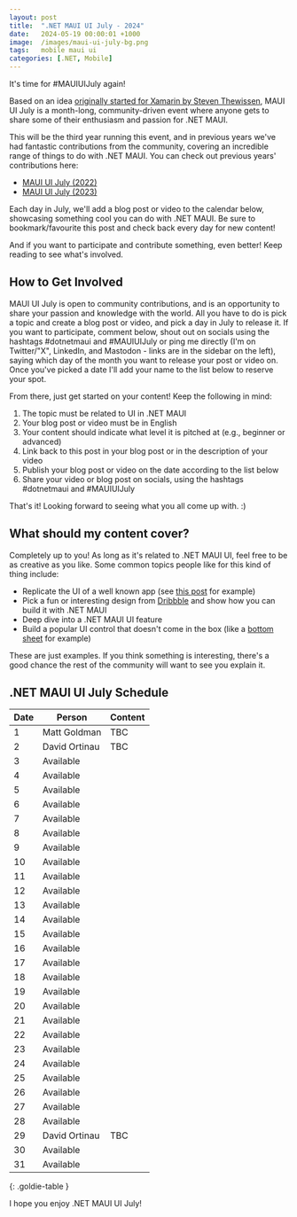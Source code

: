 ```yaml
---
layout: post
title:  ".NET MAUI UI July - 2024"
date:   2024-05-19 00:00:01 +1000
image:  /images/maui-ui-july-bg.png
tags:   mobile maui ui
categories: [.NET, Mobile]
---
```


It's time for #MAUIUIJuly again!

Based on an idea [originally started for Xamarin by Steven Thewissen](https://thewissen.io/introducing-xamarin-ui-july/), MAUI UI July is a month-long, community-driven event where anyone gets to share some of their enthusiasm and passion for .NET MAUI.

This will be the third year running this event, and in previous years we've had fantastic contributions from the community, covering an incredible range of things to do with .NET MAUI. You can check out previous years' contributions here:

* [MAUI UI July (2022)](/posts/maui-ui-july)
* [MAUI UI July (2023)](/posts/maui-ui-july-23)

Each day in July, we'll add a blog post or video to the calendar below, showcasing something cool you can do with .NET MAUI. Be sure to bookmark/favourite this post and check back every day for new content!

And if you want to participate and contribute something, even better! Keep reading to see what's involved.

## How to Get Involved

MAUI UI July is open to community contributions, and is an opportunity to share your passion and knowledge with the world. All you have to do is pick a topic and create a blog post or video, and pick a day in July to release it. If you want to participate, comment below, shout out on socials using the hashtags #dotnetmaui and #MAUIUIJuly or ping me directly (I'm on Twitter/"X", LinkedIn, and Mastodon - links are in the sidebar on the left), saying which day of the month you want to release your post or video on. Once you've picked a date I'll add your name to the list below to reserve your spot.

From there, just get started on your content! Keep the following in mind:

1. The topic must be related to UI in .NET MAUI
2. Your blog post or video must be in English
3. Your content should indicate what level it is pitched at (e.g., beginner or advanced)
4. Link back to this post in your blog post or in the description of your video
5. Publish your blog post or video on the date according to the list below
6. Share your video or blog post on socials, using the hashtags #dotnetmaui and #MAUIUIJuly

That's it! Looking forward to seeing what you all come up with. :)

## What should my content cover?

Completely up to you! As long as it's related to .NET MAUI UI, feel free to be as creative as you like. Some common topics people like for this kind of thing include:

* Replicate the UI of a well known app (see [this post](/posts/outlook-clone) for example)
* Pick a fun or interesting design from [Dribbble](https://dribbble.com) and show how you can build it with .NET MAUI
* Deep dive into a .NET MAUI UI feature
* Build a popular UI control that doesn't come in the box (like a [bottom sheet](https://blogs.xgenoapps.com/post/2022/07/23/maui-bottom-sheet) for example)

These are just examples. If you think something is interesting, there's a good chance the rest of the community will want to see you explain it.


## .NET MAUI UI July Schedule

| Date | Person        | Content |
| ---- | ------------- | ------- |
| 1    | Matt Goldman  | TBC     |
| 2    | David Ortinau | TBC     |
| 3    | Available     |         |
| 4    | Available     |         |
| 5    | Available     |         |
| 6    | Available     |         |
| 7    | Available     |         |
| 8    | Available     |         |
| 9    | Available     |         |
| 10   | Available     |         |
| 11   | Available     |         |
| 12   | Available     |         |
| 13   | Available     |         |
| 14   | Available     |         |
| 15   | Available     |         |
| 16   | Available     |         |
| 17   | Available     |         |
| 18   | Available     |         |
| 19   | Available     |         |
| 20   | Available     |         |
| 21   | Available     |         |
| 22   | Available     |         |
| 23   | Available     |         |
| 24   | Available     |         |
| 25   | Available     |         |
| 26   | Available     |         |
| 27   | Available     |         |
| 28   | Available     |         |
| 29   | David Ortinau | TBC     |
| 30   | Available     |         |
| 31   | Available     |         |

{: .goldie-table }

I hope you enjoy .NET MAUI UI July!
